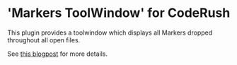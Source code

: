 # 'Markers ToolWindow' for CodeRush #

This plugin provides a toolwindow which displays all Markers dropped throughout all open files.

See [this blogpost](https://community.devexpress.com/blogs/markmiller/archive/2011/03/22/creating-coderush-plug-ins-actions-and-tool-windows.aspx) for more details.  

